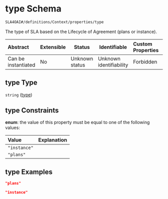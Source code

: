 # type Schema

```txt
SLA4OAI#/definitions/Context/properties/type
```

The type of SLA based on the Lifecycle of Agreement (plans or instance).


| Abstract            | Extensible | Status         | Identifiable            | Custom Properties | Additional Properties | Access Restrictions | Defined In                                                                       |
| :------------------ | ---------- | -------------- | ----------------------- | :---------------- | --------------------- | ------------------- | -------------------------------------------------------------------------------- |
| Can be instantiated | No         | Unknown status | Unknown identifiability | Forbidden         | Allowed               | none                | [SLA4OAI.schema.json\*](../../../out/SLA4OAI.schema.json "open original schema") |

## type Type

`string` ([type](sla4oai-definitions-context-properties-type.md))

## type Constraints

**enum**: the value of this property must be equal to one of the following values:

| Value        | Explanation |
| :----------- | ----------- |
| `"instance"` |             |
| `"plans"`    |             |

## type Examples

```json
"plans"
```

```json
"instance"
```
